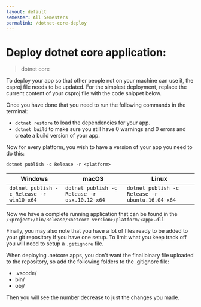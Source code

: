 ```yaml
---
layout: default
semester: All Semesters
permalink: /dotnet-core-deploy
---
```


# Deploy dotnet core application:

> <span class="info-tip iconlrg label-info"><i class="devicon-csharp-plain"></i>dotnet core</span>

To deploy your app so that other people not on your machine can use it, the csproj file needs to be updated.
For the simplest deployment, replace the current content of your csproj file with the code snippet below.

<script src="https://gist.github.com/bcsjk11/707c817fa3e013a530832e251fefa8b8.js"></script>

Once you have done that you need to run the following commands in the terminal:

* `dotnet restore` to load the dependencies for your app.  
* `dotnet build` to make sure you still have 0 warnings and 0 errors and create a build version of your app.  

Now for every platform, you wish to have a version of your app you need to do this:

`dotnet publish -c Release -r <platform>`  

| Windows | macOS | Linux |
| --- | --- | --- |
|`dotnet publish -c Release -r win10-x64`|`dotnet publish -c Release -r osx.10.12-x64`|`dotnet publish -c Release -r ubuntu.16.04-x64`|

Now we have a complete running application that can be found in the `/<project>/bin/Release/<netcore version>/platform/<app>.dll`

Finally, you may also note that you have a lot of files ready to be added to your git repository if you have one setup.
To limit what you keep track off you will need to setup a `.gitignore` file.

When deploying .netcore apps, you don't want the final binary file uploaded to the repository, so add the following folders to the .gitignore file:

* .vscode/
* bin/
* obj/

Then you will see the number decrease to just the changes you made.